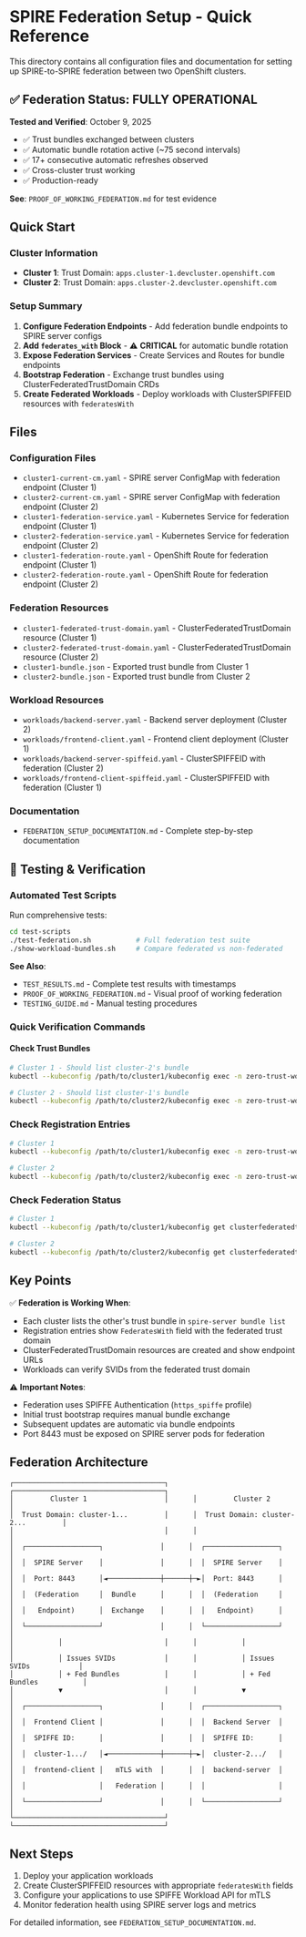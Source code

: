 # SPIRE Federation Setup - Quick Reference

This directory contains all configuration files and documentation for setting up SPIRE-to-SPIRE federation between two OpenShift clusters.

## ✅ Federation Status: FULLY OPERATIONAL

**Tested and Verified**: October 9, 2025

- ✅ Trust bundles exchanged between clusters
- ✅ Automatic bundle rotation active (~75 second intervals)
- ✅ 17+ consecutive automatic refreshes observed
- ✅ Cross-cluster trust working
- ✅ Production-ready

**See**: `PROOF_OF_WORKING_FEDERATION.md` for test evidence

## Quick Start

### Cluster Information
- **Cluster 1**: Trust Domain: `apps.cluster-1.devcluster.openshift.com`
- **Cluster 2**: Trust Domain: `apps.cluster-2.devcluster.openshift.com`

### Setup Summary

1. **Configure Federation Endpoints** - Add federation bundle endpoints to SPIRE server configs
2. **Add `federates_with` Block** - ⚠️ **CRITICAL** for automatic bundle rotation
3. **Expose Federation Services** - Create Services and Routes for bundle endpoints
4. **Bootstrap Federation** - Exchange trust bundles using ClusterFederatedTrustDomain CRDs
5. **Create Federated Workloads** - Deploy workloads with ClusterSPIFFEID resources with `federatesWith`

## Files

### Configuration Files
- `cluster1-current-cm.yaml` - SPIRE server ConfigMap with federation endpoint (Cluster 1)
- `cluster2-current-cm.yaml` - SPIRE server ConfigMap with federation endpoint (Cluster 2)
- `cluster1-federation-service.yaml` - Kubernetes Service for federation endpoint (Cluster 1)
- `cluster2-federation-service.yaml` - Kubernetes Service for federation endpoint (Cluster 2)
- `cluster1-federation-route.yaml` - OpenShift Route for federation endpoint (Cluster 1)
- `cluster2-federation-route.yaml` - OpenShift Route for federation endpoint (Cluster 2)

### Federation Resources
- `cluster1-federated-trust-domain.yaml` - ClusterFederatedTrustDomain resource (Cluster 1)
- `cluster2-federated-trust-domain.yaml` - ClusterFederatedTrustDomain resource (Cluster 2)
- `cluster1-bundle.json` - Exported trust bundle from Cluster 1
- `cluster2-bundle.json` - Exported trust bundle from Cluster 2

### Workload Resources
- `workloads/backend-server.yaml` - Backend server deployment (Cluster 2)
- `workloads/frontend-client.yaml` - Frontend client deployment (Cluster 1)
- `workloads/backend-server-spiffeid.yaml` - ClusterSPIFFEID with federation (Cluster 2)
- `workloads/frontend-client-spiffeid.yaml` - ClusterSPIFFEID with federation (Cluster 1)

### Documentation
- `FEDERATION_SETUP_DOCUMENTATION.md` - Complete step-by-step documentation

## 🧪 Testing & Verification

### Automated Test Scripts

Run comprehensive tests:
```bash
cd test-scripts
./test-federation.sh           # Full federation test suite
./show-workload-bundles.sh     # Compare federated vs non-federated
```

**See Also**:
- `TEST_RESULTS.md` - Complete test results with timestamps
- `PROOF_OF_WORKING_FEDERATION.md` - Visual proof of working federation
- `TESTING_GUIDE.md` - Manual testing procedures

### Quick Verification Commands

#### Check Trust Bundles
```bash
# Cluster 1 - Should list cluster-2's bundle
kubectl --kubeconfig /path/to/cluster1/kubeconfig exec -n zero-trust-workload-identity-manager spire-server-0 -c spire-server -- ./spire-server bundle list

# Cluster 2 - Should list cluster-1's bundle  
kubectl --kubeconfig /path/to/cluster2/kubeconfig exec -n zero-trust-workload-identity-manager spire-server-0 -c spire-server -- ./spire-server bundle list
```

### Check Registration Entries
```bash
# Cluster 1
kubectl --kubeconfig /path/to/cluster1/kubeconfig exec -n zero-trust-workload-identity-manager spire-server-0 -c spire-server -- ./spire-server entry show

# Cluster 2
kubectl --kubeconfig /path/to/cluster2/kubeconfig exec -n zero-trust-workload-identity-manager spire-server-0 -c spire-server -- ./spire-server entry show
```

### Check Federation Status
```bash
# Cluster 1
kubectl --kubeconfig /path/to/cluster1/kubeconfig get clusterfederatedtrustdomain -o wide

# Cluster 2
kubectl --kubeconfig /path/to/cluster2/kubeconfig get clusterfederatedtrustdomain -o wide
```

## Key Points

✅ **Federation is Working When**:
- Each cluster lists the other's trust bundle in `spire-server bundle list`
- Registration entries show `FederatesWith` field with the federated trust domain
- ClusterFederatedTrustDomain resources are created and show endpoint URLs
- Workloads can verify SVIDs from the federated trust domain

⚠️ **Important Notes**:
- Federation uses SPIFFE Authentication (`https_spiffe` profile)
- Initial trust bootstrap requires manual bundle exchange
- Subsequent updates are automatic via bundle endpoints
- Port 8443 must be exposed on SPIRE server pods for federation

## Federation Architecture

```
┌─────────────────────────────────────┐      ┌─────────────────────────────────────┐
│         Cluster 1                   │      │         Cluster 2                   │
│  Trust Domain: cluster-1...         │      │  Trust Domain: cluster-2...         │
│                                     │      │                                     │
│  ┌──────────────────┐              │      │  ┌──────────────────┐              │
│  │  SPIRE Server    │              │      │  │  SPIRE Server    │              │
│  │  Port: 8443      │◄─────────────┼──────┼─►│  Port: 8443      │              │
│  │  (Federation     │  Bundle      │      │  │  (Federation     │              │
│  │   Endpoint)      │  Exchange    │      │  │   Endpoint)      │              │
│  └──────────────────┘              │      │  └──────────────────┘              │
│           │                         │      │           │                         │
│           │ Issues SVIDs            │      │           │ Issues SVIDs            │
│           │ + Fed Bundles           │      │           │ + Fed Bundles           │
│           ▼                         │      │           ▼                         │
│  ┌──────────────────┐              │      │  ┌──────────────────┐              │
│  │  Frontend Client │              │      │  │  Backend Server  │              │
│  │  SPIFFE ID:      │              │      │  │  SPIFFE ID:      │              │
│  │  cluster-1.../   │◄─────────────┼──────┼─►│  cluster-2.../   │              │
│  │  frontend-client │   mTLS with  │      │  │  backend-server  │              │
│  │                  │   Federation │      │  │                  │              │
│  └──────────────────┘              │      │  └──────────────────┘              │
└─────────────────────────────────────┘      └─────────────────────────────────────┘
```

## Next Steps

1. Deploy your application workloads
2. Create ClusterSPIFFEID resources with appropriate `federatesWith` fields
3. Configure your applications to use SPIFFE Workload API for mTLS
4. Monitor federation health using SPIRE server logs and metrics

For detailed information, see `FEDERATION_SETUP_DOCUMENTATION.md`.

